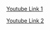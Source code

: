 [Youtube Link 1](https://www.youtube.com/watch?v=pTAda7qU4LY)

[Youtube Link 2](https://www.youtube.com/watch?v=1nRj4ALuw7A)

